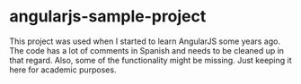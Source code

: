 # angularjs-sample-project
This project was used when I started to learn AngularJS some years ago. The code has a lot of comments in Spanish and needs to be cleaned up in that regard. Also, some of the functionality might be missing. Just keeping it here for academic purposes.
